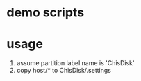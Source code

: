 # demo scripts
# usage
1. assume partition label name is 'ChisDisk'
2. copy host/* to ChisDisk/.settings

